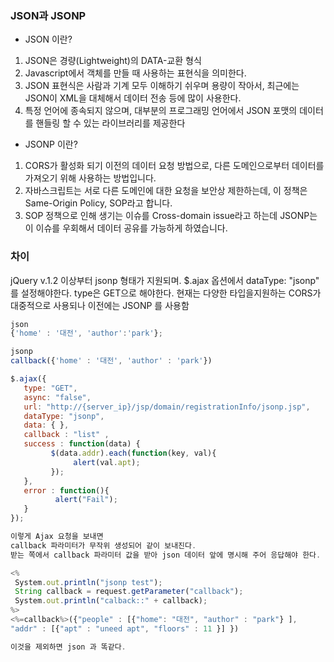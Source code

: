 ### JSON과 JSONP 
- JSON 이란?
1. JSON은 경량(Lightweight)의 DATA-교환 형식
2. Javascript에서 객체를 만들 때 사용하는 표현식을 의미한다.
3. JSON 표현식은 사람과 기계 모두 이해하기 쉬우며 용량이 작아서, 최근에는 JSON이 XML을 대체해서 데이터 전송 등에 많이 사용한다.
4. 특정 언어에 종속되지 않으며, 대부분의 프로그래밍 언어에서 JSON 포맷의 데이터를 핸들링 할 수 있는 라이브러리를 제공한다

- JSONP 이란?
1. CORS가 활성화 되기 이전의 데이터 요청 방법으로, 다른 도메인으로부터 데이터를 가져오기 위해 사용하는 방법입니다.
2. 자바스크립트는 서로 다른 도메인에 대한 요청을 보안상 제한하는데, 이 정책은 Same-Origin Policy, SOP라고 합니다.
3. SOP 정책으로 인해 생기는 이슈를 Cross-domain issue라고 하는데 JSONP는 이 이슈를 우회해서 데이터 공유를 가능하게 하였습니다.

### 차이
jQuery v.1.2 이상부터 jsonp 형태가 지원되며. 
$.ajax 옵션에서 dataType: "jsonp" 를 설정해야한다. type은 GET으로 해야한다.
현재는 다양한 타입을지원하는 CORS가 대중적으로 사용되나 이전에는 JSONP 를 사용함

``` js
json
{'home' : '대전', 'author':'park'};

jsonp
callback({'home' : '대전', 'author' : 'park'})

$.ajax({
   type: "GET",
   async: "false",
   url: "http://{server_ip}/jsp/domain/registrationInfo/jsonp.jsp",
   dataType: "jsonp",
   data: { },
   callback : "list" ,
   success : function(data) {
         $(data.addr).each(function(key, val){
              alert(val.apt); 
         });
   },
   error : function(){
          alert("Fail");
   }
});

이렇게 Ajax 요청을 보내면
callback 파라미터가 무작위 생성되어 같이 보내진다.
받는 쪽에서 callback 파라미터 값을 받아 json 데이터 앞에 명시해 주어 응답해야 한다.

<%
 System.out.println("jsonp test");
 String callback = request.getParameter("callback");
 System.out.println("calback::" + callback);
%>
<%=callback%>({"people" : [{"home": "대전", "author" : "park"} ],
"addr" : [{"apt" : "uneed apt", "floors" : 11 }] })

이것을 제외하면 json 과 똑같다.

```